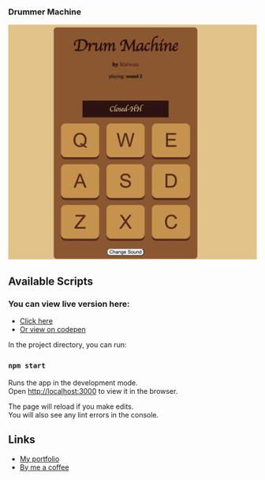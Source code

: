 ### Drummer Machine

[![screenshot of the home screen](src/components/images/homeScreen.png)](https://xenodochial-heisenberg-1f1e6d.netlify.app/)
## Available Scripts


### You can view live version here:
- [Click here](https://xenodochial-heisenberg-1f1e6d.netlify.app/)
- [Or view on codepen](https://codepen.io/ridwan098/pen/jOWZzyy)

In the project directory, you can run:

### `npm start`

Runs the app in the development mode.<br />
Open [http://localhost:3000](http://localhost:3000) to view it in the browser.

The page will reload if you make edits.<br />
You will also see any lint errors in the console.


## Links

- [My portfolio](https://ridwan.co.uk/)
- [By me a coffee](https://ko-fi.com/R1D1M1LL)
